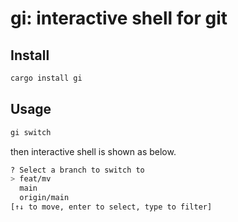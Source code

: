 # gi: interactive shell for git

## Install

```bash
cargo install gi
```

## Usage

```bash
gi switch
```

then interactive shell is shown as below.

```bash
? Select a branch to switch to
> feat/mv
  main
  origin/main
[↑↓ to move, enter to select, type to filter]
```
